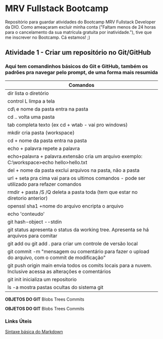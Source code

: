 # MRV Fullstack Bootcamp
Repositório para guardar atividades do Bootcamp MRV Fullstack Developer da DIO. Como ameaçaram excluir minha conta ("Faltam menos de 24 horas para o cancelamento da sua matrícula gratuita por inatividade."), tive que me inscrever no Bootcamp. Cá estamos! ;)

## Atividade 1 - Criar um repositório no Git/GitHub

### **Aqui tem comandinhos básicos do Git e GitHub, também os padrões pra navegar pelo prompt, de uma forma mais resumida**

| Comandos |
| ----------- |
|	dir		lista o diretório	|
|	control L 	limpa a tela	|
|	cd\ e nome da pasta		entra na pasta	|
|	cd ..	volta uma pasta	|
|	tab	completa texto (ex cd + wtab - vai pro windows)	|
|	mkdir cria pasta (workspace)	|
|	cd + nome da pasta	entra na pasta	|
|	echo + palavra 	repete a palavra	|
|	echo+palavra + palavra.extensão 	cria um arquivo exemplo: C:\workspace>echo hello>hello.txt	|
|	del + nome da pasta	exclui arquivos na pasta, não a pasta	|
|	url + seta pra cima vai para os ultimos comandos - pode ser utilizado para refazer comandos	|
|	rmdir + pasta /S /Q	deleta a pasta toda (tem que estar no diretorio anterior)	|
|	openssl sha1 +nome do arquivo	encripta o arquivo	|
|echo 'conteudo' | 
|	git hash-object --stdin	|
|	git status apresenta o status da working tree. Apresenta se há arquivos para comitar	|
|	git add ou git add . para criar um controle de versão local	|
|	git commit -m "mensagem ou comentário para fazer o upload do arquivo, com o commit de modificação" 	|
|git push origin main envia todos os comits locais para a nuvem. Inclusive acessa as alterações e comentários|
|	git init inicializa um repositorio	|
|	ls -a mostra pastas ocultas do sistema git	|


**OBJETOS DO GIT**
Blobs
Trees 
Commits




**OBJETOS DO GIT**
Blobs
Trees 
Commits


### Links Úteis

[Sintaxe básica do Markdown](/https://www.markdownguide.org/)
